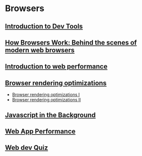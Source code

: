 # Browsers

## [Introduction to Dev Tools](/Introduction%20to%20Dev%20Tools/index.md)

## [How Browsers Work: Behind the scenes of modern web browsers](/How%20Browsers%20Work%20Behind%20the%20scenes%20of%20modern%20web%20browsers/browser.md)


## [Introduction to web performance](/intro%20to%20web%20performance/README.md)

## [Browser rendering optimizations](/)
- [Browser rendering optimizations I](/Browser%20rendering%20optimization/Browser%20rendeing%20optimization.png)
- [Browser rendering optimizations II](/Browser%20rendering%20optimization/Untitled-2024-01-24-0755.png)


## [Javascript in the Background](/javascript-background/main.md)

## [Web App Performance](/Web-App-Performance/README.md)

## [Web dev Quiz](/web-dev-quiz/README.md)

